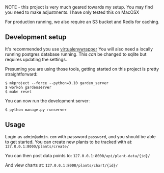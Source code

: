 NOTE - this project is very much geared towards my setup. You may find you need to make adjustments. I have only tested this on MacOSX

For production running, we also require an S3 bucket and Redis for caching.

## Development setup

It's recommended you use [virtualenvwrapper](https://virtualenvwrapper.readthedocs.io/en/latest/)
You will also need a locally running postgres database running. This _can_ be changed to sqlite but requires updating the settings.

Presuming you are using those tools, getting started on this project is pretty straightforward:

```console
$ mkproject --force --python=3.10 garden_server
$ workon gardenserver
$ make reset
```


You can now run the development server:

```console
$ python manage.py runserver
```

## Usage
Login as `admin@admin.com` with password `password`, and you should be able to get started.
You can create new plants to be tracked with at:
`127.0.0.1:8000/plants/create/`

You can then post data points to:
`127.0.0.1:8000/api/plant-data/{id}/`

And view charts at:
`127.0.0.1:8000/plants/chart/{id}/`